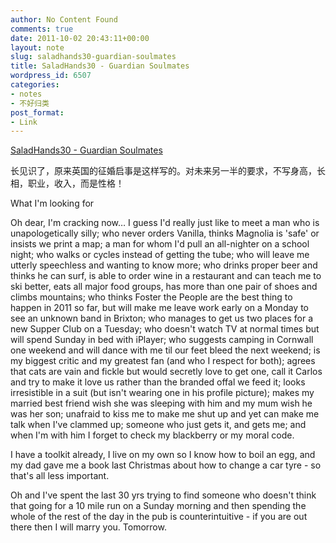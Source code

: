 ```yaml
---
author: No Content Found
comments: true
date: 2011-10-02 20:43:11+00:00
layout: note
slug: saladhands30-guardian-soulmates
title: SaladHands30 - Guardian Soulmates
wordpress_id: 6507
categories:
- notes
- 不好归类
post_format:
- Link
---
```


[SaladHands30 - Guardian Soulmates](https://soulmates.guardian.co.uk/profile/4e7719664b24b590bacfdda5)

长见识了，原来英国的征婚启事是这样写的。对未来另一半的要求，不写身高，长相，职业，收入，而是性格！





What I'm looking for





Oh dear, I'm cracking now… I guess I'd really just like to meet a man who is unapologetically silly; who never orders Vanilla, thinks Magnolia is 'safe' or insists we print a map; a man for whom I'd pull an all-nighter on a school night; who walks or cycles instead of getting the tube; who will leave me utterly speechless and wanting to know more; who drinks proper beer and thinks he can surf, is able to order wine in a restaurant and can teach me to ski better, eats all major food groups, has more than one pair of shoes and climbs mountains; who thinks Foster the People are the best thing to happen in 2011 so far, but will make me leave work early on a Monday to see an unknown band in Brixton; who manages to get us two places for a new Supper Club on a Tuesday; who doesn't watch TV at normal times but will spend Sunday in bed with iPlayer; who suggests camping in Cornwall one weekend and will dance with me til our feet bleed the next weekend; is my biggest critic and my greatest fan (and who I respect for both); agrees that cats are vain and fickle but would secretly love to get one, call it Carlos and try to make it love us rather than the branded offal we feed it; looks irresistible in a suit (but isn't wearing one in his profile picture); makes my married best friend wish she was sleeping with him and my mum wish he was her son; unafraid to kiss me to make me shut up and yet can make me talk when I've clammed up; someone who just gets it, and gets me; and when I'm with him I forget to check my blackberry or my moral code.





I have a toolkit already, I live on my own so I know how to boil an egg, and my dad gave me a book last Christmas about how to change a car tyre - so that's all less important.





Oh and I've spent the last 30 yrs trying to find someone who doesn't think that going for a 10 mile run on a Sunday morning and then spending the whole of the rest of the day in the pub is counterintuitive - if you are out there then I will marry you. Tomorrow.
